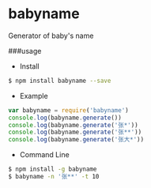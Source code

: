 # babyname
Generator of baby's name

###usage
* Install
```sh
$ npm install babyname --save
```
* Example
```js
var babyname = require('babyname')
console.log(babyname.generate())
console.log(babyname.generate('张*'))
console.log(babyname.generate('张**'))
console.log(babyname.generate('张大*'))
```
* Command Line
```sh
$ npm install -g babyname
$ babyname -n '张**' -t 10
```
